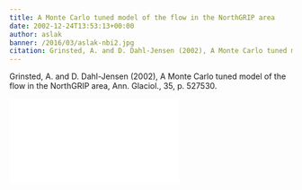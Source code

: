 ```yaml
---
title: A Monte Carlo tuned model of the flow in the NorthGRIP area
date: 2002-12-24T13:53:13+00:00
author: aslak
banner: /2016/03/aslak-nbi2.jpg
citation: Grinsted, A. and D. Dahl-Jensen (2002), A Monte Carlo tuned model of the flow in the NorthGRIP area, Ann. Glaciol., 35, p. 527530
---
```

Grinsted, A. and D. Dahl-Jensen (2002), A Monte Carlo tuned model of the flow in the NorthGRIP area, Ann. Glaciol., 35, p. 527530.
<!--more-->
![pdf](/2016/03/Grinsted-annals35-NGRIP-inverse-monte-carlo-timescale.pdf)
